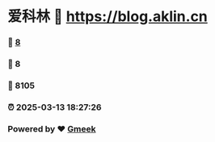 # 爱科林 :link: https://blog.aklin.cn 
### :page_facing_up: [8](https://blog.aklin.cn/tag.html) 
### :speech_balloon: 8 
### :hibiscus: 8105 
### :alarm_clock: 2025-03-13 18:27:26 
### Powered by :heart: [Gmeek](https://github.com/Meekdai/Gmeek)
